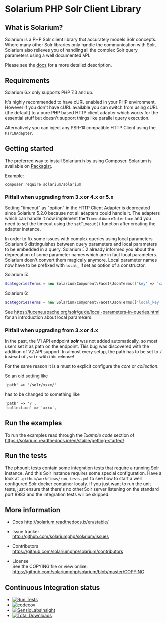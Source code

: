 # Solarium PHP Solr Client Library

## What is Solarium?

Solarium is a PHP Solr client library that accurately models Solr concepts. Where many other Solr libraries only handle
the communication with Solr, Solarium also relieves you of handling all the complex Solr query parameters using a
well documented API.

Please see the [docs](http://solarium.readthedocs.io/en/stable/) for a more detailed description.

## Requirements

Solarium 6.x only supports PHP 7.3 and up.

It's highly recommended to have cURL enabled in your PHP environment. However if you don't have cURL available you can
switch from using cURL (the default) to a pure PHP based HTTP client adapter which works for the essential stuff but
doesn't support things like parallel query execution.

Alternatively you can inject any PSR-18 compatible HTTP Client using the `Psr18Adapter`.

## Getting started

The preferred way to install Solarium is by using Composer. Solarium is available on
[Packagist](https://packagist.org/packages/solarium/solarium).

Example:
```
composer require solarium/solarium
```

### Pitfall when upgrading from 3.x or 4.x or 5.x

Setting "timeout" as "option" in the HTTP Client Adapter is deprecated since Solarium 5.2.0 because not all adapters
could handle it. The adapters which can handle it now implement the `TimeoutAwareInterface` and you need to set the
timeout using the `setTimeout()` function after creating the adapter instance.

In order to fix some issues with complex queries using local parameters Solarium 6 distinguishes between query parameters
and local parameters to be embedded in a query. Solarium 5.2 already informed you about the deprecation of some
parameter names which are in fact local parameters. Solarium doen't convert them magically anymore.
Local parameter names now have to be prefixed with `local_` if set as option of a constructor.

Solarium 5:
```php
$categoriesTerms = new Solarium\Component\Facet\JsonTerms(['key' => 'categories', 'field' => 'cat', 'limit'=>4,'numBuckets'=>true]);
```

Solarium 6:
```php
$categoriesTerms = new Solarium\Component\Facet\JsonTerms(['local_key' => 'categories', 'field' => 'cat', 'limit'=>4,'numBuckets'=>true]);
```

See https://lucene.apache.org/solr/guide/local-parameters-in-queries.html for an introduction about local parameters.


### Pitfall when upgrading from 3.x or 4.x

In the past, the V1 API endpoint **_solr_** was not added automatically, so most users set it as path on the endpoint.
This bug was discovered with the addition of V2 API support. In almost every setup, the path has to be set to `/`
instead of `/solr` with this release!

For the same reason it is a must to explicit configure the _core_ or _collection_.

So an old setting like
```
'path' => '/solr/xxxx/'
```
has to be changed to something like
```
'path' => '/',
'collection' => 'xxxx',
```

## Run the examples

To run the examples read through the _Example code_ section of
https://solarium.readthedocs.io/en/stable/getting-started/

## Run the tests

The phpunit tests contain some integration tests that require a running Solr instance. And this Solr instance requires
some special configuration.
Have a look at `.github/workflows/run-tests.yml` to see how to start a well configured Solr docker container locally.
If you just want to run the unit tests, just ensure that there's no other Solr server listening on the standard port
8983 and the integration tests will be skipped.

## More information

* Docs
  http://solarium.readthedocs.io/en/stable/

* Issue tracker   
  http://github.com/solariumphp/solarium/issues

* Contributors    
  https://github.com/solariumphp/solarium/contributors

* License   
  See the COPYING file or view online:  
  https://github.com/solariumphp/solarium/blob/master/COPYING

## Continuous Integration status

* [![Run Tests](https://github.com/solariumphp/solarium/workflows/Run%20Tests/badge.svg)](https://github.com/solariumphp/solarium/actions)
* [![codecov](https://codecov.io/gh/solariumphp/solarium/branch/master/graph/badge.svg)](https://codecov.io/gh/solariumphp/solarium)
* [![SensioLabsInsight](https://insight.sensiolabs.com/projects/292e29f7-10a9-4685-b9ac-37925ebef9ae/small.png)](https://insight.sensiolabs.com/projects/292e29f7-10a9-4685-b9ac-37925ebef9ae)
* [![Total Downloads](https://poser.pugx.org/solarium/solarium/downloads.svg)](https://packagist.org/packages/solarium/solarium)

